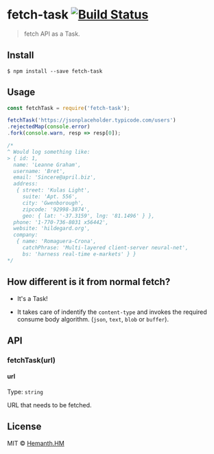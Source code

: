 # fetch-task [![Build Status](https://travis-ci.org/hemanth/fetch-task.svg?branch=master)](https://travis-ci.org/hemanth/fetch-task)

> fetch API as a Task.


## Install

```
$ npm install --save fetch-task
```


## Usage

```js
const fetchTask = require('fetch-task');

fetchTask('https://jsonplaceholder.typicode.com/users')
.rejectedMap(console.error)
.fork(console.warn, resp => resp[0]);

/*
^ Would log something like:
> { id: 1,
  name: 'Leanne Graham',
  username: 'Bret',
  email: 'Sincere@april.biz',
  address: 
   { street: 'Kulas Light',
     suite: 'Apt. 556',
     city: 'Gwenborough',
     zipcode: '92998-3874',
     geo: { lat: '-37.3159', lng: '81.1496' } },
  phone: '1-770-736-8031 x56442',
  website: 'hildegard.org',
  company: 
   { name: 'Romaguera-Crona',
     catchPhrase: 'Multi-layered client-server neural-net',
     bs: 'harness real-time e-markets' } }
*/
```

## How different is it from normal fetch?

* It's a Task! 

* It takes care of indentify the `content-type` and invokes the required consume body algorithm. (`json`, `text`, `blob` or `buffer`).


## API

### fetchTask(url)

#### url

Type: `string`

URL that needs to be fetched.

## License

MIT © [Hemanth.HM](https://h3manth.com)
